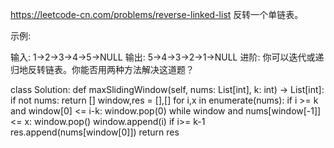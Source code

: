 https://leetcode-cn.com/problems/reverse-linked-list
反转一个单链表。

示例:

输入: 1->2->3->4->5->NULL
输出: 5->4->3->2->1->NULL
进阶:
你可以迭代或递归地反转链表。你能否用两种方法解决这道题？

class Solution:
    def maxSlidingWindow(self, nums: List[int], k: int) -> List[int]:
        if not nums: return []
        window,res = [],[]
        for i,x in enumerate(nums):
            if i >= k and window[0] <= i-k:
                window.pop(0)
            while window and nums[window[-1]] <= x:
                window.pop()
            window.append(i)
            if  i>= k-1
                res.append(nums[window[0]])
        return res